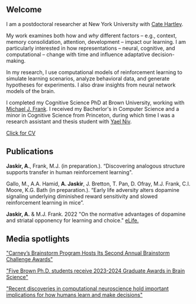 ## Welcome

I am a postdoctoral researcher at New York University with [Cate Hartley](https://www.hartleylab.org). 

My work examines both how and _why_ different factors – e.g., context, memory consolidation, attention, development – impact our learning. I am particularly interested in how representations – neural, cognitive, and computational – change with time and influence adaptative decision-making.

In my research, I use computational models of reinforcement learning to simulate learning scenarios, analyze behavioral data, and generate hypotheses for experiments. I also draw insights from neural network models of the brain. 

I completed my Cognitive Science PhD at Brown University, working with [Michael J. Frank](https://www.lnccbrown.com/). I received my Bacherlor's in Computer Science and a minor in Cognitive Science from Princeton, during which time I was a research assistant and thesis student with [Yael Niv](https://nivlab.princeton.edu). 

[Click for CV](/files/Jaskir_CV.pdf)


## Publications

**Jaskir, A.**, Frank, M.J. (in preparation.). “Discovering analogous structure supports transfer in human reinforcement learning".

Gallo, M., A.A. Hamid, **A. Jaskir**, J. Bretton, T. Pan, D. Ofray, M.J. Frank, C.I. Moore, K.G. Bath (in preparation.). “Early life adversity alters dopamine signaling underlying diminished reward sensitivity and slowed reinforcement learning in mice”.

**Jaskir, A.** & M.J. Frank. 2022 	"On the normative advantages of dopamine and striatal opponency for learning and choice." [eLife.](https://elifesciences.org/articles/85107)



## Media spotlights

["Carney’s Brainstorm Program Hosts Its Second Annual Brainstorm Challenge Awards"](https://carney.brown.edu/news/2024-08-05/brainstorm)

["Five Brown Ph.D. students receive 2023-2024 Graduate Awards in Brain Science"](https://carney.brown.edu/news/2023-06-26/gradawards)

["Recent discoveries in computational neuroscience hold important implications for how humans learn and make decisions"](https://www.brown.edu/carney/news/2023/04/26/recent-discoveries-computational-neuroscience-hold-important-implications-how-humans)
